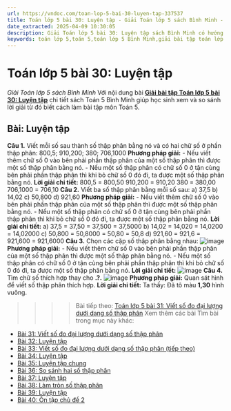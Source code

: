 ```yaml
---
url: https://vndoc.com/toan-lop-5-bai-30-luyen-tap-337537
title: Toán lớp 5 bài 30: Luyện tập - Giải Toán lớp 5 sách Bình Minh - VnDoc.com
date_extracted: 2025-04-09 10:30:05
description: Giải Toán lớp 5 bài 30: Luyện tập sách Bình Minh có hướng dẫn giải chi tiết các câu hỏi trong SGK Toán lớp 5 Bình Minh.
keywords: toán lớp 5,toán 5,toán lớp 5 Bình Minh,giải bài tập toán lớp 5 Bình Minh,giải toán lớp 5 Bình Minh,toán lớp 5 sách Bình Minh,toán 5 Bình Minh,giải sách toán lớp 5 Bình Minh,Toán lớp 5 Bài 30 Luyện tập,giải toán 5 bài 30
---
```


# Toán lớp 5 bài 30: Luyện tập
 _Giải Toán lớp 5 sách Bình Minh_
Với nội dung bài [**Giải bài tập Toán lớp 5 bài 30: Luyện tập**](<https://vndoc.com/toan-lop-5-bai-30-luyen-tap-337537>) chi tiết sách Toán 5 Bình Minh giúp học sinh xem và so sánh lời giải từ đó biết cách làm bài tập môn Toán 5.
## Bài: Luyện tập
**Câu 1.** Viết mỗi số sau thành số thập phân bằng nó và có hai chữ số ở phần thập phân: 800,5; 910,200; 380; 706,1000
**Phương pháp giải:**
\- Nếu viết thêm chữ số 0 vào bên phải phần thập phân của một số thập phân thì được một số thập phân bằng nó.
\- Nếu một số thập phân có chữ số 0 ở tận cùng bên phải phần thập phân thì khi bỏ chữ số 0 đó đi, ta được một số thập phân bằng nó.
**Lời giải chi tiết:**
800,5 = 800,50
910,200 = 910,20
380 = 380,00
706,1000 = 706,10
**Câu 2.** Viết ba số thập phân bằng mỗi số sau:
a\) 37,5
b\) 14,02
c\) 50,800
d\) 921,60
**Phương pháp giải:**
\- Nếu viết thêm chữ số 0 vào bên phải phần thập phân của một số thập phân thì được một số thập phân bằng nó.
\- Nếu một số thập phân có chữ số 0 ở tận cùng bên phải phần thập phân thì khi bỏ chữ số 0 đó đi, ta được một số thập phân bằng nó.
**Lời giải chi tiết:**
a\) 37,5 = 37,50 = 37,500 = 37,5000
b\) 14,02 = 14,020 = 14,0200 = 14,02000
c\) 50,800 = 50,8000 = 50,80 = 50,8
d\) 921,60 = 921,6 = 921,600 = 921,6000
**Câu 3.** Chọn các cặp số thập phân bằng nhau:
![image](https://i.vdoc.vn/data/image/2025/03/03/2024-05-27-155523.png)
**Phương pháp giải:**
\- Nếu viết thêm chữ số 0 vào bên phải phần thập phân của một số thập phân thì được một số thập phân bằng nó.
\- Nếu một số thập phân có chữ số 0 ở tận cùng bên phải phần thập phân thì khi bỏ chữ số 0 đó đi, ta được một số thập phân bằng nó.
**Lời giải chi tiết:**
![image](https://i.vdoc.vn/data/image/2025/03/03/2024-05-27-155614.png)
**Câu 4.** Tìm chữ số thích hợp thay cho **.?.**
![image](https://i.vdoc.vn/data/image/2025/03/03/2024-05-27-155651.png)
**Phương pháp giải:**
Quan sát hình để viết số thập phân thích hợp.
**Lời giải chi tiết:**
Ta thấy: Đã tô màu **1,30** hình vuông.
>>>> Bài tiếp theo: [Toán lớp 5 bài 31: Viết số đo đại lượng dưới dạng số thập phân](<https://vndoc.com/toan-lop-5-bai-31-viet-so-do-dai-luong-duoi-dang-so-thap-phan-337544>)
Xem thêm các bài Tìm bài trong mục này khác:
  * [Bài 31: Viết số đo đại lượng dưới dạng số thập phân](</toan-lop-5-bai-31-viet-so-do-dai-luong-duoi-dang-so-thap-phan-337544>)
  * [Bài 32: Luyện tập](</toan-lop-5-bai-32-luyen-tap-337550>)
  * [Bài 33: Viết số đo đại lượng dưới dạng số thập phân \(tiếp theo\)](</toan-lop-5-bai-33-viet-so-do-dai-luong-duoi-dang-so-thap-phan-tiep-theo-337564>)
  * [Bài 34: Luyện tập](</toan-lop-5-bai-34-luyen-tap-337570>)
  * [Bài 35: Luyện tập chung](</toan-lop-5-bai-35-luyen-tap-chung-337571>)
  * [Bài 36: So sánh hai số thập phân](</toan-lop-5-bai-36-so-sanh-hai-so-thap-phan-337572>)
  * [Bài 37: Luyện tập](</toan-lop-5-bai-37-luyen-tap-337575>)
  * [Bài 38: Làm tròn số thập phân](</toan-lop-5-bai-38-lam-tron-so-thap-phan-337576>)
  * [Bài 39: Luyện tập](</toan-lop-5-bai-39-luyen-tap-337577>)
  * [Bài 40: Ôn tập chủ đề 2](</toan-lop-5-bai-40-on-tap-chu-de-2-337578>)

